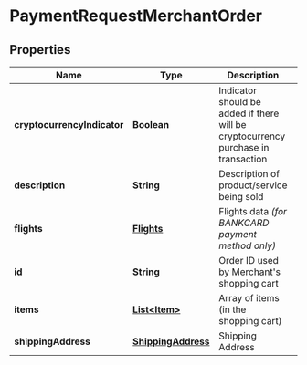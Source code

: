 
# PaymentRequestMerchantOrder

## Properties
Name | Type | Description | Notes
------------ | ------------- | ------------- | -------------
**cryptocurrencyIndicator** | **Boolean** | Indicator should be added if there will be cryptocurrency purchase in transaction |  [optional]
**description** | **String** | Description of product/service being sold | 
**flights** | [**Flights**](Flights.md) | Flights data *(for BANKCARD payment method only)* |  [optional]
**id** | **String** | Order ID used by Merchant&#39;s shopping cart | 
**items** | [**List&lt;Item&gt;**](Item.md) | Array of items (in the shopping cart) |  [optional]
**shippingAddress** | [**ShippingAddress**](ShippingAddress.md) | Shipping Address |  [optional]



